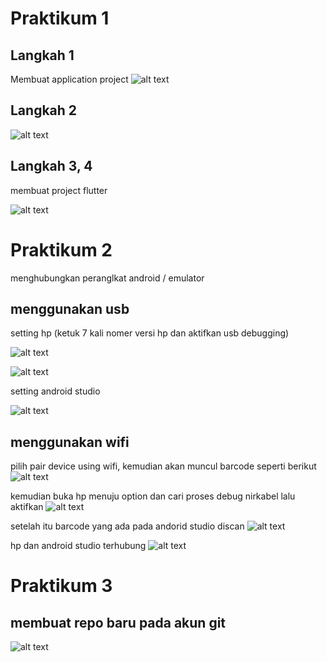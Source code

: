 
# Praktikum 1
## Langkah 1
Membuat application project
![alt text](https://github.com/03Yuma/flutter-fundamental-part1/blob/master/hello_world/images/P1.L1.png?raw=true)

## Langkah 2
![alt text](https://github.com/03Yuma/flutter-fundamental-part1/blob/master/hello_world/images/P1L2.png?raw=true)

## Langkah 3, 4
membuat project flutter

![alt text](https://github.com/03Yuma/flutter-fundamental-part1/blob/master/hello_world/images/P1L4.png?raw=true)

# Praktikum 2
menghubungkan peranglkat android / emulator

## menggunakan usb
setting hp (ketuk 7 kali nomer versi hp dan aktifkan usb debugging)

![alt text](https://github.com/03Yuma/flutter-fundamental-part1/blob/master/hello_world/images/nover.jpg?raw=true)

![alt text](https://github.com/03Yuma/flutter-fundamental-part1/blob/master/hello_world/images/aktif.jpg?raw=true)

setting android studio

![alt text](https://github.com/03Yuma/flutter-fundamental-part1/blob/master/hello_world/images/android.png?raw=true)

## menggunakan wifi
pilih pair device using wifi, kemudian akan muncul barcode seperti berikut
![alt text](https://github.com/03Yuma/flutter-fundamental-part1/blob/master/hello_world/images/barcode.png?raw=true)

kemudian buka hp menuju option dan cari proses debug nirkabel lalu aktifkan
![alt text](https://github.com/03Yuma/flutter-fundamental-part1/blob/master/hello_world/images/hp.jpg?raw=true)

setelah itu barcode yang ada pada andorid studio discan
![alt text](https://github.com/03Yuma/flutter-fundamental-part1/blob/master/hello_world/images/scan.jpg?raw=true)

hp dan android studio terhubung
![alt text](https://github.com/03Yuma/flutter-fundamental-part1/blob/master/hello_world/images/acc.png?raw=true)

# Praktikum 3

## membuat repo baru pada akun git


![alt text](https://github.com/03Yuma/flutter-fundamental-part1/blob/master/hello_world/images/02.png?raw=true)
